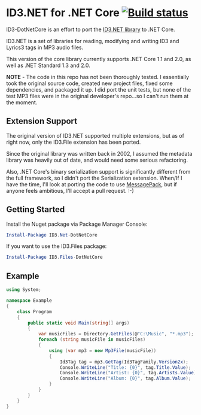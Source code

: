 # ID3.NET for .NET Core [![Build status](https://ci.appveyor.com/api/projects/status/4h6xnd2cvjpf93oe?svg=true)](https://ci.appveyor.com/project/jcoutch/id3-dotnetcore)


ID3-DotNetCore is an effort to port the [ID3.NET library](https://id3.codeplex.com/) to .NET Core.

ID3.NET is a set of libraries for reading, modifying and writing ID3 and Lyrics3 tags in MP3 audio files.

This version of the core library currently supports .NET Core 1.1 and 2.0, as well as .NET Standard 1.3 and 2.0.

**NOTE** - The code in this repo has not been thoroughly tested.  I essentially took the original source code, created new project files, fixed some dependencies, and packaged it up.  I did port the unit tests, but none of the test MP3 files were in the original developer's repo...so I can't run them at the moment.

## Extension Support

The original version of ID3.NET supported multiple extensions, but as of right now, only the ID3.File extension has been ported.

Since the original library was written back in 2002, I assumed the metadata library was heavily out of date, and would need some serious refactoring.

Also, .NET Core's binary serialization support is significantly different from the full framework, so I didn't port the Serialization extension.  When/If I have the time, I'll look at porting the code to use [MessagePack](https://github.com/neuecc/MessagePack-CSharp), but if anyone feels ambitious, I'll accept a pull request.  :-)

## Getting Started

Install the Nuget package via Package Manager Console:
```powershell
Install-Package ID3.Net-DotNetCore
```

If you want to use the ID3.Files package:
```powershell
Install-Package ID3.Files-DotNetCore
```

## Example
```csharp
using System;

namespace Example
{
    class Program
    {
        public static void Main(string[] args)
        {
            var musicFiles = Directory.GetFiles(@"C:\Music", "*.mp3");
            foreach (string musicFile in musicFiles)
            {
                using (var mp3 = new Mp3File(musicFile))
                {
                    Id3Tag tag = mp3.GetTag(Id3TagFamily.Version2x);
                    Console.WriteLine("Title: {0}", tag.Title.Value);
                    Console.WriteLine("Artist: {0}", tag.Artists.Value);
                    Console.WriteLine("Album: {0}", tag.Album.Value);
                }
            }
        }
    }
}
```
